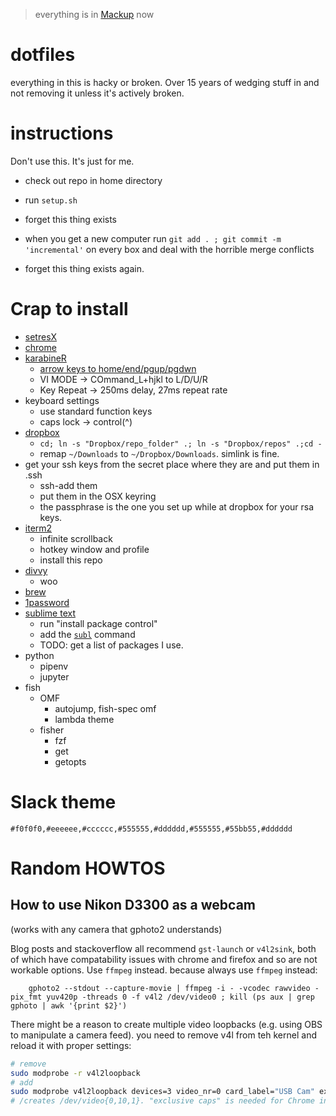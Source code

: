 
> everything is in [Mackup](https://github.com/lra/mackup) now

dotfiles
========

everything in this is hacky or broken. Over 15 years of wedging stuff in and not removing it unless it's actively broken.


instructions
========

Don't use this. It's just for me.

 - check out repo in home directory
 - run `setup.sh`
 - forget this thing exists

 - when you get a new computer run `git add . ; git commit -m 'incremental'` on every box and deal with the horrible merge conflicts
 - forget this thing exists again.


Crap to install
===============

 - [setresX](https://www.sendspace.com/file/mef6sk)
 - [chrome](http://google.com)
 - [karabineR](https://pqrs.org/osx/karabiner/)
   - [arrow keys to home/end/pgup/pgdwn](https://www.dropbox.com/home/documents/Karabiner?preview=private.xml)
   - VI MODE -> COmmand_L+hjkl to L/D/U/R
   - Key Repeat -> 250ms delay, 27ms repeat rate
 - keyboard settings
   - use standard function keys
   - caps lock -> control(^)
 - [dropbox](http://dropbox.com)
   - `cd; ln -s "Dropbox/repo_folder" .; ln -s "Dropbox/repos" .;cd -`
   - remap `~/Downloads` to `~/Dropbox/Downloads`. simlink is fine.
 - get your ssh keys from the secret place where they are and put them in .ssh
   - ssh-add them
   - put them in the OSX keyring
   - the passphrase is the one you set up while at dropbox for your rsa keys.
 - [iterm2](https://www.iterm2.com/downloads.html)
   - infinite scrollback
   - hotkey window and profile
   - install this repo
 - [divvy](https://itunes.apple.com/us/app/divvy-window-manager/id413857545?mt=12)
   - woo
 - [brew](brew.sh)
 - [1password](https://agilebits.com/downloads)
 - [sublime text](https://www.sublimetext.com/)
   - run "install package control"
   - add the [`subl`](https://www.sublimetext.com/docs/2/osx_command_line.html) command
   - TODO: get a list of packages I use.
 - python
   - pipenv
   - jupyter
 - fish
   - OMF
     - autojump, fish-spec omf
     - lambda theme
   - fisher
     - fzf
     - get
     - getopts
   
# Slack theme

```
#f0f0f0,#eeeeee,#cccccc,#555555,#dddddd,#555555,#55bb55,#dddddd
```



Random HOWTOS
=========

How to use Nikon D3300 as a webcam
-----------
(works with any camera that gphoto2 understands)

Blog posts and stackoverflow all recommend `gst-launch` or `v4l2sink`, both of which have compatability issues with chrome and firefox and so are not workable options. Use `ffmpeg` instead. because always use `ffmpeg` instead:

```fish
    gphoto2 --stdout --capture-movie | ffmpeg -i - -vcodec rawvideo -pix_fmt yuv420p -threads 0 -f v4l2 /dev/video0 ; kill (ps aux | grep gphoto | awk '{print $2}')
```

There might be a reason to create multiple video loopbacks (e.g. using OBS to manipulate a camera feed). you need to remove v4l from teh kernel and reload it with proper settings: 

```bash
# remove
sudo modprobe -r v4l2loopback 
# add
sudo modprobe v4l2loopback devices=3 video_nr=0 card_label="USB Cam" exclusive_caps=1  video_nr=10 card_label="OBS Cam" exclusive_caps=1 
# /creates /dev/video{0,10,1}. "exclusive caps" is needed for Chrome interop. no idea why.
```
